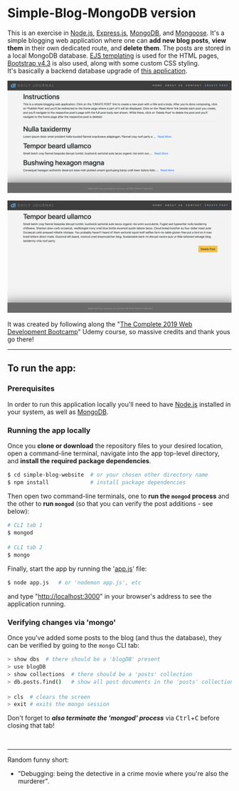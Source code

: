 # Simple-Blog-MongoDB version

This is an exercise in [Node.js](https://nodejs.org/en/), [Express.js](https://expressjs.com/), [MongoDB](https://www.mongodb.com/), and [Mongoose](https://mongoosejs.com/). It's a simple blogging web application where one can **add new blog posts**, **view them** in their own dedicated route, and **delete them**. The posts are stored in a local MongoDB database. [EJS templating](https://ejs.co/) is used for the HTML pages, [Bootstrap v4.3](https://getbootstrap.com/docs/4.3/getting-started/introduction/) is also used, along with some custom CSS styling.  
It's basically a backend database upgrade of [this application](https://github.com/dimitristsaknakis/simple-blog-website).  

![simple blog image 1](./public/images/simple-blog-mongodb-image1.png)  

![simple blog image 2](./public/images/simple-blog-mongodb-image2.png)  

It was created by following along the "[The Complete 2019 Web Development Bootcamp](https://www.udemy.com/the-complete-web-development-bootcamp/)" Udemy course, so massive credits and thank yous go there!  

---  

## To run the app:  

### Prerequisites  

In order to run this application locally you'll need to have [Node.js](https://nodejs.org/en/) installed in your system, as well as [MongoDB](https://www.mongodb.com/).  

### Running the app locally  

Once you **clone or download** the repository files to your desired location, open a command-line terminal, navigate into the app top-level directory, and **install the required package dependencies**.   

```bash
$ cd simple-blog-website  # or your chosen other directory name
$ npm install             # install package dependencies
```

Then open two command-line terminals, one to **run the `mongod` process** and the other to **run `mongod`** (so that you can verify the post additions - see below):  

```bash
# CLI tab 1
$ mongod

# CLI tab 2
$ mongo
```

Finally, start the app by running the '[app.js](./app.js)' file:  

```bash
$ node app.js   # or 'nodemon app.js', etc
```

and type "[http://localhost:3000](http://localhost:3000)" in your browser's address to see the application running.  

### Verifying changes via 'mongo'  

Once you've added some posts to the blog (and thus the database), they can be verified by going to the `mongo` CLI tab:  

```bash
> show dbs  # there should be a 'blogDB' present
> use blogDB
> show collections  # there should be a 'posts' collection
> db.posts.find()   # show all post documents in the 'posts' collection

> cls  # clears the screen
> exit # exits the mongo session
```

Don't forget to ***also terminate the 'mongod' process*** via <kbd>Ctrl</kbd>+<kbd>C</kbd> before closing that tab! 

<br>  

---  

Random funny short:  
- "Debugging: being the detective in a crime movie where you're also the murderer".

